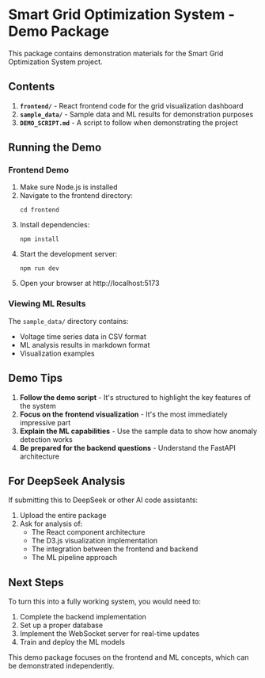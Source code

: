 # Smart Grid Optimization System - Demo Package

This package contains demonstration materials for the Smart Grid Optimization System project.

## Contents

1. **`frontend/`** - React frontend code for the grid visualization dashboard
2. **`sample_data/`** - Sample data and ML results for demonstration purposes
3. **`DEMO_SCRIPT.md`** - A script to follow when demonstrating the project

## Running the Demo

### Frontend Demo

1. Make sure Node.js is installed
2. Navigate to the frontend directory:
   ```
   cd frontend
   ```
3. Install dependencies:
   ```
   npm install
   ```
4. Start the development server:
   ```
   npm run dev
   ```
5. Open your browser at http://localhost:5173

### Viewing ML Results

The `sample_data/` directory contains:
- Voltage time series data in CSV format
- ML analysis results in markdown format
- Visualization examples

## Demo Tips

1. **Follow the demo script** - It's structured to highlight the key features of the system
2. **Focus on the frontend visualization** - It's the most immediately impressive part
3. **Explain the ML capabilities** - Use the sample data to show how anomaly detection works
4. **Be prepared for the backend questions** - Understand the FastAPI architecture

## For DeepSeek Analysis

If submitting this to DeepSeek or other AI code assistants:

1. Upload the entire package
2. Ask for analysis of:
   - The React component architecture
   - The D3.js visualization implementation 
   - The integration between the frontend and backend
   - The ML pipeline approach

## Next Steps

To turn this into a fully working system, you would need to:
1. Complete the backend implementation
2. Set up a proper database
3. Implement the WebSocket server for real-time updates
4. Train and deploy the ML models

This demo package focuses on the frontend and ML concepts, which can be demonstrated independently.
